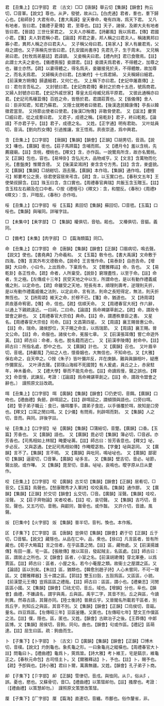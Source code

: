 <!-- { "loadSidebar": true } -->
君	【丑集上】【口字部】	君	〔古文〕□□【唐韻】舉云切【集韻】【韻會】拘云切，□音軍。【說文】尊也。从尹，發號，故从口。【白虎通】君者，羣也，羣下歸心也。【易師卦】大君有命。【書大禹謨】皇天眷命，奄有四海，爲天下君。　又凡有地者，皆曰君。【儀禮子夏傳】君，至尊也。【註】天子，諸侯，及卿大夫有地者皆曰君。【晉語】三世仕家君之。　又夫人亦稱君。【詩鄘風】我以爲君。【傳】君國小君。【箋】夫人對君稱小君。【論語】邦君之妻，邦人稱之曰君夫人。稱諸異邦曰寡小君，異邦人稱之亦曰君夫人。　又子稱父母曰君。【易家人】家人有嚴君焉，父母之謂也。又子孫稱先世皆曰君。【孔安國尚書序】先君孔子，生于周末。　又兄稱弟曰君。【杜牧爲弟墓誌】君諱顗。　又妾稱夫曰君。【禮內則】君已食徹焉。【註】此謂士大夫之妾也。【儀禮喪服】妾謂君。【註】妾謂夫爲君者，不得體之，加尊之也，雖士亦然。【疏】以妻得體之，得名爲夫，妾雖接見於夫，不得體敵，故加尊之，而名夫爲君。　又婦稱夫亦曰君。【古樂府】十七爲君婦。　又夫稱婦曰細君。【前漢東方朔傳】歸遺細君，又何仁也。　又上稱下亦曰君。【史記申屠嘉傳】上曰：君勿言吾私之。　又封號曰君。【史記商君傳】秦封之於商十五邑，號爲商君。　又婦人封號亦曰君。【史記外戚世家】尊皇太后母臧兒爲平原君。　又彼此通稱亦曰君。【史記司馬穰苴傳】百姓之命，皆懸於君。君謂莊賈也。又【張儀傳】舍人曰：臣非知君，知君乃蘇君。　又隱士就聘者曰徵君。【後漢逸民韓康傳】亭長以韓徵君當至。　又持節出使者曰使君。【後漢□恂傳】非敢脅使君。　又【諡法】慶賞□威曰君，從之成羣曰君。　又君子，成德之稱。【易乾卦】君子，終曰乾乾。【論語】不亦君子乎。【註】君子，成德之名。　又姓。【正字通】明有君助。　又叶姑員切，音涓。【劉向烈女傳】引過推讓，宣王悟焉。夙夜崇道，爲中興君。

含	【丑集上】【口字部】		【唐韻】【集韻】【韻會】【正韻】□胡男切，音涵。【說文】嗛也。【廣韻】銜也。【莊子馬蹄篇】含哺而熙。　又【禮月令】羞以含桃，先薦寢廟。【註】含桃，櫻桃也。【釋文】含，亦作函。一說鸎鳥所含，故亦名鸎桃。　又【正韻】包也，容也。【易坤卦】含弘光大，品物咸亨。又【文言】含萬物而化光。【書盤庚】惟爾含德。　又【後漢梁鴻詩】麥含含兮方秀。【註】含含，麥盛貌。　又【廣韻】【集韻】□胡紺切，涵去聲。【廣韻】本作琀。【集韻】通作唅。【禮檀弓】邾婁考公之喪，徐君使容居來弔含。【疏】含，以玉實口也。【春秋文五年】王使榮叔歸含。【註】珠玉曰含，含口實也。【周禮春官典瑞】共飯玉含玉贈玉。【註】含玉柱左右顚及在口中者。○按《禮檀弓》《釋文》：含，和闇反。《春秋》《周禮》《釋文》：含，戸暗反。《春秋》亦作唅。

哸	【丑集上】【口字部】	哸	【玉篇】素回切【集韻】蘇回切，□音毸。【玉篇】口哸也。【集韻】與嗺同。詳嗺字註。

□	【未集中】【耒字部】	□	【集韻】權俱切，音劬。耜也。　又椿俱切，音貙。義同。

□	【備考】【未集】【肉字部】	□	【篇海類篇】同□。

命	【丑集上】【口字部】	命	【唐韻】【集韻】【韻會】【正韻】□眉病切，鳴去聲。【説文】使也。【書堯典】乃命羲和。　又【玉篇】敎令也。【書大禹謨】文命敷于四海。【傳】言其外布文德敎命。【說命】王言惟作命。【易泰卦】自邑告命。【增韻】大曰命，小曰令。上出爲命，下稟爲令。　又【爾雅釋詁】命，告也。　又【易乾卦】各正性命。【疏】命者，人所稟受。【說卦】窮理盡性，以至于命。【註】命者，生之極。【左傳成十三年】民受天地之中以生，所謂命也，是以有動作禮義威儀之則，以定命也。【疏】命雖受之天地，短長有本，順理則壽考，逆理則夭折，是以有動作禮義威儀之法則，以定此命，言有法，則命之長短得定，無法，則夭折無恆也。　又【詩周頌】維天之命，於穆不已。【箋】命，猶道也。　又【詩周頌】夙夜基命宥密。【傳】命，信也。【疏】信順天命。　又【周禮春官大祝】作六辭，以通上下親疏遠近。一曰祠，二曰命。【論語】爲命裨諶草創之。【疏】命，謂政令盟會之辭也。　又【周禮春官大宗伯】典命。【註】命，謂遷秩羣臣之書。　又星名。【周禮春官大宗伯】司命。【註】文昌第四星。　又【周語】襄王賜晉惠公命。【註】命，瑞命。諸侯卽位，天子賜之命圭，以爲瑞節。　又【周語】襄王賜。晉文公命。【註】命，命服也。諸侯七命，冕服七章。　又【前漢張耳傳】嘗亡命遊外黃。【註】師古曰：命者，名也。脫名籍而逃亡。　又【前漢李陵傳】射命中。【註】師古曰：所指名處，卽中之也。　又【廣韻】計也。　又【廣韻】召也。　又叶眉辛切，音珉。【詩鄘風】乃如之人也，懷昏姻也，大無信也，不知命也。又【大雅】保右命之，自天申之。○按《朱子》皆叶彌幷反，幷在庚韻，難與眞韻相叶，疑應作彌賔反。　又叶漭去聲。【郭璞山海經不死國贊】有人爰處，員丘之上，赤泉駐年，神木養命。　又【禮大學】舉而不能先命也。【註】命讀爲慢，聲之誤也。【釋文】命音慢，武諫反。考證：〔【論語】爲命裨諶草創之。【註】命，謂政令盟會之辭也。〕　謹照原文註改疏。 

咡	【丑集上】【口字部】	咡	【廣韻】【集韻】【韻會】□仍吏切，音餌。【廣韻】口吻也。【禮曲禮】負劒，辟咡詔之。【註】辟咡詔之，謂傾頭與語也。口旁曰咡。【疏】管子弟子職云：食已，循咡覆手。謂弟子食訖，以手循覆於咡，故知是口旁也。【釋文】口耳之閒曰咡。又【少儀】有問焉，則辟咡而對。　又【集韻】人之切，音而。與同。詳後字註。

咇	【丑集上】【口字部】	咇	【廣韻】【集韻】□蒲結切，音蹩。【廣韻】口香。【玉篇】芳香也。　又【廣韻】語也。　又【廣韻】毘必切【集韻】簿必切，□音邲。亦芳香也。【司馬相如上林賦】晻薆咇茀。【註】師古曰：皆芳香意也。【釋文】咇，步必反。　又與苾通。【史記司馬相如傳】作晻曖苾勃。【字彙】咇與苾同。　又【廣韻】言不了。【集韻】言不明。　又【廣韻】與吡同，鳴咇咇也。　又【廣韻】鄙密切【集韻】逼密切，□音筆。【廣韻】咇多言。　又【集韻】壁吉切，音必。咇節，聲出貌。或作嗶。　又【集韻】毘至切，音鼻。咇咇，哀鳴也。曖字原从日从薆作。

咬	【丑集上】【口字部】	咬	【廣韻】古爻切【集韻】【韻會】【正韻】居肴切，□音交。【玉篇】鳥聲也。【嵆康贈秀才入軍詩】咬咬黃鳥。【集韻】通作膠。　又【廣韻】【集韻】【正韻】於交切【韻會】幺交切，□音。【廣韻】淫聲。【集韻】哇咬，淫聲。　又【莊子齊物論】宎者咬者。【註】咬，哀切聲。　又【集韻】吉巧切，音狡。聲也。又五巧切，音骲。與齩同，齧骨也。或作齧。　又許介切，音譮。風聲。

炍	【巳集中】【火字部】	炍	【集韻】普半切，音判。愌也。本作叛。

区	【子集下】【匸字部】	區	【唐韻】豈俱切【集韻】【韻會】虧于切【正韻】丘于切，□音驅。【說文】藏隱也。从品在匸中。品，衆也。【徐曰】凡言區者，皆有所藏也。【荀子大略篇】言之信者，在乎區蓋之閒。【註】區，藏物處。又【前漢揚雄傳】有田一廛，宅一區。【張敞傳】敞以耳目，發起賊主，名區處。【註】師古曰：區，謂居止之所也。又【韻會】區者，小室之名。【前漢胡建傳】穿北軍壘，以爲賈區。【註】師古曰：區者，小屋之名，若今小菴屋之類。故衞士之屋謂之區。又【論語】區以別矣。【朱註】區，猶類也。【韓愈別趙子詩】人心未嘗同，不可一理區。又【爾雅釋器】玉十謂之區。【郭註】雙玉曰瑴，五瑴爲區。又區區，小貌。【前漢楚元王傳】豈爲區區之禮哉。【註】師古曰：區區，謂小也。【禮樂志】河閒區區小國。又【集韻】【韻會】□祛尤切，音丘。域也。【增韻】分也，阜也。【韻會】曲禮，不嫌諱名，謂宇與禹，丘與區。禹宇二字，其音不別。丘之與區，今讀則異。然尋古語，其聲亦同。【陸士衡詩】普厥丘宇。又晉閣名所載若干區者，別爲丘字，則知丘之與區，其音不別。又【集韻】【韻會】【正韻】□烏侯切，音甌。量名。四豆爲區。【左傳昭三年】豆區釜鍾。又匿也。【左傳昭七年】楚文王作僕區之法。【註】僕，隱也。區，匿也。又姓。【韻會】古歐冶子之後。【王莽傳】中郞區博。又【集韻】居侯切，音鉤。同句。曲也。【韻會】句或作區。【禮記】區萌達。【註】屈生曰區。疏：鉤曲而生。

卜	【子集下】【卜字部】	卜	〔古文〕□【廣韻】【集韻】【韻會】【正韻】□博木切，音樸。【說文】灼剝龜也。象炙龜之形。一曰象龜兆之縱橫也。【周禮春官大卜註】問龜曰卜。【禮曲禮】龜爲卜，筴爲筮。【詩大雅】考卜維王，宅是鎬京，維龜正之。【春秋元命包】古司怪主卜。又【爾雅釋詁】卜，予也。【註】卜，賜予也。【疏】予卽與也。【詩小雅】君曰卜爾，萬壽無疆。又姓。【韻會】孔子弟子卜商。

卹	【子集下】【卩字部】	卹	【正韻】雪律切，音戌。與恤同。从卩。俗从阝，誤。憂也，愍也。又蘇骨切，音□。【禮曲禮】以策彗卹勿。【註】搔摩也。考證：〔【禮曲禮】以策慧卹勿。〕　謹照原文策慧改策彗。 

厘	【子集下】【厂字部】	厘	【篇海】直連切，音纏。市鄽也。俗作釐省，非。

